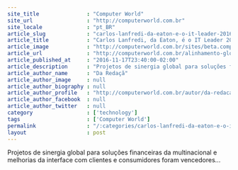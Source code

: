 ```yaml
---
site_title               : "Computer World"
site_url                 : "http://computerworld.com.br"
site_locale              : "pt_BR"
article_slug             : "carlos-lanfredi-da-eaton-e-o-it-leader-2016-da-vertical-manufatura"
article_title            : "Carlos Lanfredi, da Eaton, é o IT Leader 2016 da vertical Manufatura"
article_image            : "http://computerworld.com.br/sites/beta.computerworld.com.br/files/news_articles/carlos_eduardo.jpg"
article_url              : "http://computerworld.com.br/alinhamento-global"
article_published_at     : "2016-11-17T23:40:00-02:00"
article_description      : "Projetos de sinergia global para soluções financeiras da multinacional e melhorias da interface com clientes e consumidores foram vencedores..."
article_author_name      : "Da Redaçã"
article_author_image     : null
article_author_biography : null
article_author_profile   : "http://computerworld.com.br/autor/da-redacao"
article_author_facebook  : null
article_author_twitter   : null
category                 : ['technology']
tags                     : ['Computer World']
permalink                : "/:categories/carlos-lanfredi-da-eaton-e-o-it-leader-2016-da-vertical-manufatura/"
layout                   : post
---
```


Projetos de sinergia global para soluções financeiras da multinacional e melhorias da interface com clientes e consumidores foram vencedores...
